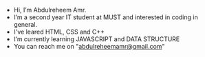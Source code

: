- Hi, I’m Abdulreheem Amr.
- I’m a second year IT student at MUST and interested in coding in general.
- I've leared HTML, CSS and C++
- I’m currently learning JAVASCRIPT and DATA STRUCTURE
- You can reach me on "abdulreheemamr@gmail.com"


<!---
abdulreheem/abdulreheem is a ✨ special ✨ repository because its `README.md` (this file) appears on your GitHub profile.
You can click the Preview link to take a look at your changes.
--->
